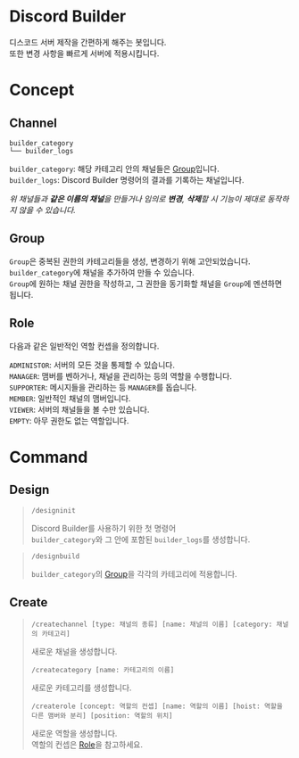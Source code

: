 # Discord Builder

디스코드 서버 제작을 간편하게 해주는 봇입니다.  
또한 변경 사항을 빠르게 서버에 적용시킵니다.

# Concept

## Channel

```
builder_category
└── builder_logs
```

`builder_category`: 해당 카테고리 안의 채널들은 [Group](#group)입니다.  
`builder_logs`: Discord Builder 명령어의 결과를 기록하는 채널입니다.

_위 채널들과 **같은 이름의 채널**을 만들거나 임의로 **변경**, **삭제**할 시 기능이 제대로 동작하지 않을 수 있습니다._

## Group

`Group`은 중복된 권한의 카테고리들을 생성, 변경하기 위해 고안되었습니다.  
`builder_category`에 채널을 추가하여 만들 수 있습니다.  
`Group`에 원하는 채널 권한을 작성하고, 그 권한을 동기화할 채널을 `Group`에 멘션하면 됩니다.

## Role

다음과 같은 일반적인 역할 컨셉을 정의합니다.

`ADMINISTOR`: 서버의 모든 것을 통제할 수 있습니다.  
`MANAGER`: 맴버를 벤하거나, 채널을 관리하는 등의 역할을 수행합니다.  
`SUPPORTER`: 메시지들을 관리하는 등 `MANAGER`를 돕습니다.  
`MEMBER`: 일반적인 채널의 맴버입니다.  
`VIEWER`: 서버의 채널들을 볼 수만 있습니다.  
`EMPTY`: 아무 권한도 없는 역할입니다.

# Command

## Design

> ```
> /designinit
> ```
>
> Discord Builder를 사용하기 위한 첫 명령어  
> `builder_category`와 그 안에 포함된 `builder_logs`를 생성합니다.

> ```
> /designbuild
> ```
>
> `builder_category`의 [Group](#group)을 각각의 카테고리에 적용합니다.

## Create

> ```
> /createchannel [type: 채널의 종류] [name: 채널의 이름] [category: 채널의 카테고리]
> ```
>
> 새로운 채널을 생성합니다.
>
> ```
> /createcategory [name: 카테고리의 이름]
> ```
>
> 새로운 카테고리를 생성합니다.
>
> ```
> /createrole [concept: 역할의 컨셉] [name: 역할의 이름] [hoist: 역할을 다른 맴버와 분리] [position: 역할의 위치]
> ```
>
> 새로운 역할을 생성합니다.  
> 역할의 컨셉은 [Role](#role)을 참고하세요.
